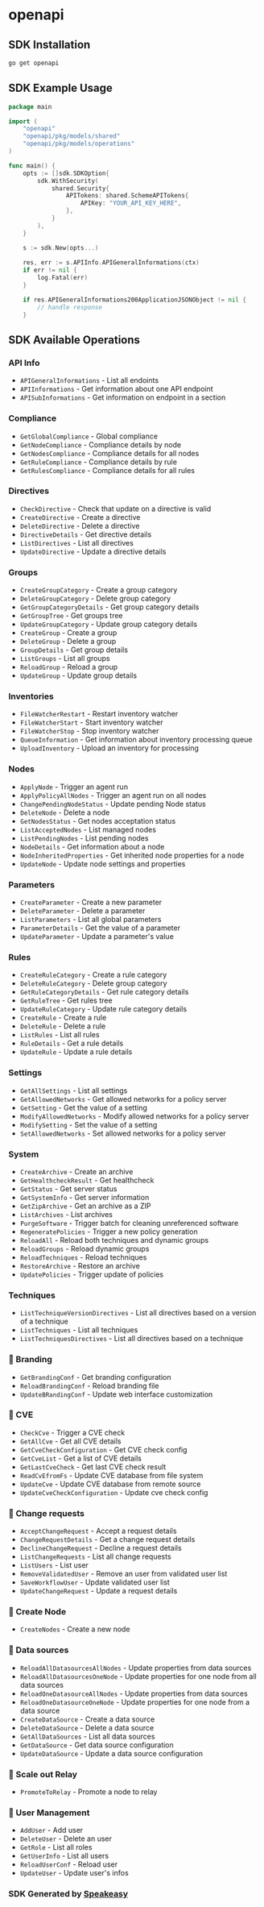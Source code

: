 # openapi

<!-- Start SDK Installation -->
## SDK Installation

```bash
go get openapi
```
<!-- End SDK Installation -->

## SDK Example Usage
<!-- Start SDK Example Usage -->
```go
package main

import (
    "openapi"
    "openapi/pkg/models/shared"
    "openapi/pkg/models/operations"
)

func main() {
    opts := []sdk.SDKOption{
        sdk.WithSecurity(
            shared.Security{
                APITokens: shared.SchemeAPITokens{
                    APIKey: "YOUR_API_KEY_HERE",
                },
            }
        ),
    }

    s := sdk.New(opts...)
    
    res, err := s.APIInfo.APIGeneralInformations(ctx)
    if err != nil {
        log.Fatal(err)
    }

    if res.APIGeneralInformations200ApplicationJSONObject != nil {
        // handle response
    }
```
<!-- End SDK Example Usage -->

<!-- Start SDK Available Operations -->
## SDK Available Operations

### API Info

* `APIGeneralInformations` - List all endoints
* `APIInformations` - Get information about one API endpoint
* `APISubInformations` - Get information on endpoint in a section

### Compliance

* `GetGlobalCompliance` - Global compliance
* `GetNodeCompliance` - Compliance details by node
* `GetNodesCompliance` - Compliance details for all nodes
* `GetRuleCompliance` - Compliance details by rule
* `GetRulesCompliance` - Compliance details for all rules

### Directives

* `CheckDirective` - Check that update on a directive is valid
* `CreateDirective` - Create a directive
* `DeleteDirective` - Delete a directive
* `DirectiveDetails` - Get directive details
* `ListDirectives` - List all directives
* `UpdateDirective` - Update a directive details

### Groups

* `CreateGroupCategory` - Create a group category
* `DeleteGroupCategory` - Delete group category
* `GetGroupCategoryDetails` - Get group category details
* `GetGroupTree` - Get groups tree
* `UpdateGroupCategory` - Update group category details
* `CreateGroup` - Create a group
* `DeleteGroup` - Delete a group
* `GroupDetails` - Get group details
* `ListGroups` - List all groups
* `ReloadGroup` - Reload a group
* `UpdateGroup` - Update group details

### Inventories

* `FileWatcherRestart` - Restart inventory watcher
* `FileWatcherStart` - Start inventory watcher
* `FileWatcherStop` - Stop inventory watcher
* `QueueInformation` - Get information about inventory processing queue
* `UploadInventory` - Upload an inventory for processing

### Nodes

* `ApplyNode` - Trigger an agent run
* `ApplyPolicyAllNodes` - Trigger an agent run on all nodes
* `ChangePendingNodeStatus` - Update pending Node status
* `DeleteNode` - Delete a node
* `GetNodesStatus` - Get nodes acceptation status
* `ListAcceptedNodes` - List managed nodes
* `ListPendingNodes` - List pending nodes
* `NodeDetails` - Get information about a node
* `NodeInheritedProperties` - Get inherited node properties for a node
* `UpdateNode` - Update node settings and properties

### Parameters

* `CreateParameter` - Create a new parameter
* `DeleteParameter` - Delete a parameter
* `ListParameters` - List all global parameters
* `ParameterDetails` - Get the value of a parameter
* `UpdateParameter` - Update a parameter's value

### Rules

* `CreateRuleCategory` - Create a rule category
* `DeleteRuleCategory` - Delete group category
* `GetRuleCategoryDetails` - Get rule category details
* `GetRuleTree` - Get rules tree
* `UpdateRuleCategory` - Update rule category details
* `CreateRule` - Create a rule
* `DeleteRule` - Delete a rule
* `ListRules` - List all rules
* `RuleDetails` - Get a rule details
* `UpdateRule` - Update a rule details

### Settings

* `GetAllSettings` - List all settings
* `GetAllowedNetworks` - Get allowed networks for a policy server
* `GetSetting` - Get the value of a setting
* `ModifyAllowedNetworks` - Modify allowed networks for a policy server
* `ModifySetting` - Set the value of a setting
* `SetAllowedNetworks` - Set allowed networks for a policy server

### System

* `CreateArchive` - Create an archive
* `GetHealthcheckResult` - Get healthcheck
* `GetStatus` - Get server status
* `GetSystemInfo` - Get server information
* `GetZipArchive` - Get an archive as a ZIP
* `ListArchives` - List archives
* `PurgeSoftware` - Trigger batch for cleaning unreferenced software
* `RegeneratePolicies` - Trigger a new policy generation
* `ReloadAll` - Reload both techniques and dynamic groups
* `ReloadGroups` - Reload dynamic groups
* `ReloadTechniques` - Reload techniques
* `RestoreArchive` - Restore an archive
* `UpdatePolicies` - Trigger update of policies

### Techniques

* `ListTechniqueVersionDirectives` - List all directives based on a version of a technique
* `ListTechniques` - List all techniques
* `ListTechniquesDirectives` - List all directives based on a technique

### 🧩 Branding

* `GetBrandingConf` - Get branding configuration
* `ReloadBrandingConf` - Reload branding file
* `UpdateBRandingConf` - Update web interface customization

### 🧩 CVE

* `CheckCve` - Trigger a CVE check
* `GetAllCve` - Get all CVE details
* `GetCveCheckConfiguration` - Get CVE check config
* `GetCveList` - Get a list of CVE details
* `GetLastCveCheck` - Get last CVE check result
* `ReadCvEfromFs` - Update CVE database from file system
* `UpdateCve` - Update CVE database from remote source
* `UpdateCveCheckConfiguration` - Update cve check config

### 🧩 Change requests

* `AcceptChangeRequest` - Accept a request details
* `ChangeRequestDetails` - Get a change request details
* `DeclineChangeRequest` - Decline a request details
* `ListChangeRequests` - List all change requests
* `ListUsers` - List user
* `RemoveValidatedUser` - Remove an user from validated user list
* `SaveWorkflowUser` - Update validated user list
* `UpdateChangeRequest` - Update a request details

### 🧩 Create Node

* `CreateNodes` - Create a new node

### 🧩 Data sources

* `ReloadAllDatasourcesAllNodes` - Update properties from data sources
* `ReloadAllDatasourcesOneNode` - Update properties for one node from all data sources
* `ReloadOneDatasourceAllNodes` - Update properties from data sources
* `ReloadOneDatasourceOneNode` - Update properties for one node from a data source
* `CreateDataSource` - Create a data source
* `DeleteDataSource` - Delete a data source
* `GetAllDataSources` - List all data sources
* `GetDataSource` - Get data source configuration
* `UpdateDataSource` - Update a data source configuration

### 🧩 Scale out Relay

* `PromoteToRelay` - Promote a node to relay

### 🧩 User Management

* `AddUser` - Add user
* `DeleteUser` - Delete an user
* `GetRole` - List all roles
* `GetUserInfo` - List all users
* `ReloadUserConf` - Reload user
* `UpdateUser` - Update user's infos

<!-- End SDK Available Operations -->

### SDK Generated by [Speakeasy](https://docs.speakeasyapi.dev/docs/using-speakeasy/client-sdks)
